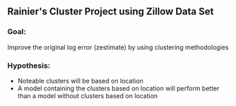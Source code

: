 ## Rainier's Cluster Project using Zillow Data Set

### Goal:
Improve the original log error (zestimate) by using clustering methodologies

### Hypothesis:
- Noteable clusters will be based on location
- A model containing the clusters based on location will perform better than a model without clusters based on location
